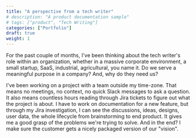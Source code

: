 ```yaml
---
title: "A perspective from a tech writer"
# description: "A product documentation sample"
# tags: ["product", "Tech Writing"]
categories: ["Portfolio"]
draft: true
weight: 1
---
```


For the past couple of months, I've been thinking about the tech writer's role within an organization, whether in a massive corporate environment, a small startup, SaaS, industrial, agricultural, you name it. Do we serve a meaningful purpose in a company? And, why do they need us?

I've been working on a project with a team outside my time-zone. That means no meetings, no context, no quick Slack messages to ask a question. It also means countless hours reading through Jira tickets to figure out what the project is about. I have to work on documentation for a new feature, but through my Jira investigation, I can see the discussions, ideas, designs, user data, the whole lifecycle from brainstorming to end product. It gives me a good grasp of the problems we're trying to solve. And in the end? I make sure the customer gets a nicely packaged version of our "vision".